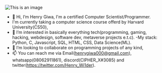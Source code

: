 ![This is an image](https://www.svg-files.com/too-busy-playing-fortnite-svg-cut-free.svg)











- 👋 Hi, I’m Henry Giwa, I'm a certified Computer Scientist/Programmer.
- I'm currently taking a computer science course offerd by Harvard University(CS50),
- 👀 I’m interested in basically everything tech(programming, gaming, hacking, webdesign, software dev, metaverse projects e.t.c).
-My stack: Python, C, Javascript, SQL, HTML, CSS, Data Science(ML).
- 💞️ I’m looking to collaborate on programming projects of any kind,
- 📫 You can reach me via Email(henrygiwa000@gmail.com), whatsapp(08062911861), discord(CIPHER_X#3085) and twitter(https://twitter.com/Henry_Wi1der).

<!---
CIPHER-000/CIPHER-000 is a ✨ special ✨ repository because its `README.md` (this file) appears on your GitHub profile.
You can click the Preview link to take a look at your changes.
--->
